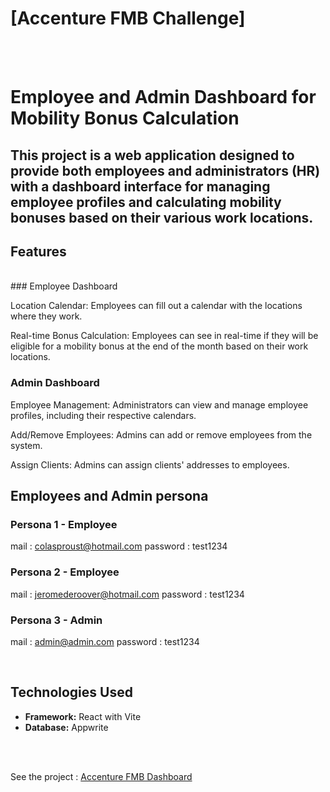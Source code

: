 # [Accenture FMB Challenge]
<br>
<br>

# Employee and Admin Dashboard for Mobility Bonus Calculation

## This project is a web application designed to provide both employees and administrators (HR) with a dashboard interface for managing employee profiles and calculating mobility bonuses based on their various work locations.

## Features
<br>
### Employee Dashboard

Location Calendar: Employees can fill out a calendar with the locations where they work.

Real-time Bonus Calculation: Employees can see in real-time if they will be eligible for a mobility bonus at the end of the month based on their work locations.

### Admin Dashboard

Employee Management: Administrators can view and manage employee profiles, including their respective calendars.

Add/Remove Employees: Admins can add or remove employees from the system.

Assign Clients: Admins can assign clients' addresses to employees.
<br>

## Employees and Admin persona


 ### Persona 1 - Employee

 mail : colasproust@hotmail.com 
 password : test1234

 ### Persona 2 - Employee
 mail : jeromederoover@hotmail.com
 password : test1234

### Persona 3 - Admin

mail : admin@admin.com 
password : test1234

<br>

## Technologies Used

- **Framework:** React with Vite
- **Database:** Appwrite

<br>
<br>

See the project :  [Accenture FMB Dashboard](https://accenture-psi.vercel.app/)

